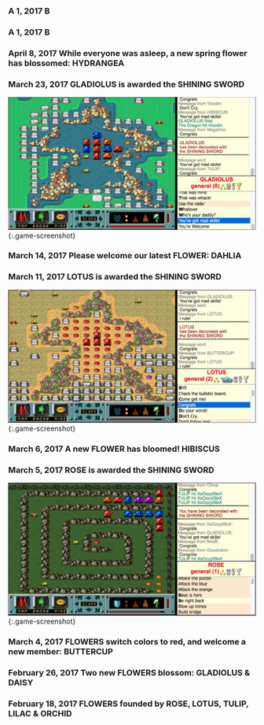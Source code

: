 ### <span class="timeline-date">A 1, 2017</span> <span class="timeline-blurb">B</span>

### <span class="timeline-date">A 1, 2017</span> <span class="timeline-blurb">B</span>

### <span class="timeline-date">April 8, 2017</span> <span class="timeline-blurb">While everyone was asleep, a new spring flower has blossomed: HYDRANGEA</span>

### <span class="timeline-date">March 23, 2017</span> <span class="timeline-blurb">GLADIOLUS is awarded the SHINING SWORD <span class="awards-sprite a3-1"></span></span>
![GLADIOLUS is awarded the SHINING SWORD](./screenshots/shining-sword-gladiolus.png){:.game-screenshot}

### <span class="timeline-date">March 14, 2017</span> <span class="timeline-blurb">Please welcome our latest FLOWER: DAHLIA</span>

### <span class="timeline-date">March 11, 2017</span> <span class="timeline-blurb">LOTUS is awarded the SHINING SWORD <span class="awards-sprite a3-1"></span></span>
![LOTUS is awarded the SHINING SWORD](./screenshots/shining-sword-lotus.png){:.game-screenshot}

### <span class="timeline-date">March 6, 2017</span> <span class="timeline-blurb">A new FLOWER has bloomed! HIBISCUS</span>

### <span class="timeline-date">March 5, 2017</span> <span class="timeline-blurb">ROSE is awarded the SHINING SWORD <span class="awards-sprite a3-1"></span></span>
![ROSE is awarded the SHINING SWORD](./screenshots/shining-sword-rose.png){:.game-screenshot}

### <span class="timeline-date">March 4, 2017</span> <span class="timeline-blurb">FLOWERS switch colors to red, and welcome a new member: BUTTERCUP</span>

### <span class="timeline-date">February 26, 2017</span> <span class="timeline-blurb">Two new FLOWERS blossom: GLADIOLUS & DAISY</span>

### <span class="timeline-date">February 18, 2017</span> <span class="timeline-blurb">FLOWERS founded by ROSE, LOTUS, TULIP, LILAC & ORCHID</span>
